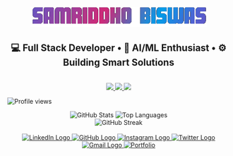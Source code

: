 <p align="center">
  <img src="https://github.com/SamriddhoBiswas/SamriddhoBiswas/blob/main/assets/name.gif?raw=true" alt="Samriddho Biswas" width="400"/>
</p>
<p align="center">
  <h2 align="center">💻 Full Stack Developer • 🤖 AI/ML Enthusiast • ⚙️ Building Smart Solutions</h2>
</p>
<!--
<div align="center">
  <a href="https://git.io/typing-svg">
    <img src="https://readme-typing-svg.demolab.com?font=Fira+Code&weight=600&size=30&duration=3000&pause=700&width=435&lines=Full+Stack+Developer;AI%2FML+Enthusiast;Fast+Learner" alt="Typing SVG" />
  </a>
</div>
-->

<div align="center">
  <br/>
  <a href="https://skillicons.dev">
    <img src="https://skillicons.dev/icons?i=python,c,cpp,java,html,css,js,ts,mysql" />
    <img src="https://skillicons.dev/icons?i=react,nextjs,tailwindcss,nodejs,express,flask,mongodb,postgresql,supabase" />
    <img src="https://skillicons.dev/icons?i=git,github,prisma,vscode,postman,vite,latex,vercel,netlify" />
  </a>
</div>


<p>
  <img src="https://komarev.com/ghpvc/?username=SamriddhoBiswas&style=flat-square&color=blue" alt="Profile views"/>
</p>



<div align="center">
  <img src="https://github-readme-stats.vercel.app/api?username=SamriddhoBiswas&show_icons=true&theme=tokyonight" height="170" alt="GitHub Stats"/>
  <img src="https://github-readme-stats.vercel.app/api/top-langs/?username=SamriddhoBiswas&layout=compact&theme=tokyonight" height="210" alt="Top Languages"/>
  <br/>
  <img src="https://nirzak-streak-stats.vercel.app/?user=SamriddhoBiswas&theme=blueberry&hide_border=false" height="230" alt="GitHub Streak"/>
</div>


<div align="center">
<br/>
  <!-- LinkedIn -->
  <a href="https://www.linkedin.com/in/samriddho-biswas-8907a32a2" target="_blank">
    <img src="https://img.shields.io/static/v1?message=LinkedIn&logo=linkedin&label=&color=0077B5&logoColor=white&labelColor=&style=for-the-badge" height="35" alt="LinkedIn Logo" />
  </a>

  <!-- GitHub -->
  <a href="https://github.com/SamriddhoBiswas" target="_blank">
    <img src="https://img.shields.io/static/v1?message=GitHub&logo=github&label=&color=181717&logoColor=white&labelColor=&style=for-the-badge" height="35" alt="GitHub Logo" />
  </a>

  <a href="https://www.instagram.com/samriddho_v9/" target="_blank">
    <img src="https://img.shields.io/static/v1?message=Instagram&logo=instagram&label=&color=E4405F&logoColor=white&labelColor=&style=for-the-badge" height="35" alt="Instagram Logo" />
  </a>


 <!-- Twitter/X -->
  <a href="https://twitter.com/samriddho_v9" target="_blank">
    <img src="https://img.shields.io/static/v1?message=Twitter&logo=twitter&label=&color=1DA1F2&logoColor=white&labelColor=&style=for-the-badge" height="35" alt="Twitter Logo" />
  </a>

  <!-- Gmail -->
  <a href="mailto:samriddhobiswas9@gmail.com" target="_blank">
    <img src="https://img.shields.io/static/v1?message=Gmail&logo=gmail&label=&color=D14836&logoColor=white&labelColor=&style=for-the-badge" height="35" alt="Gmail Logo" />
  </a>

 
  <!-- Portfolio -->
  <a href="https://nurtured-surprise-015339.framer.app/" target="_blank">
    <img src="https://img.shields.io/static/v1?message=Portfolio&logo=vercel&label=&color=000000&logoColor=white&labelColor=&style=for-the-badge" height="35" alt="Portfolio" />
  </a>
</div>




